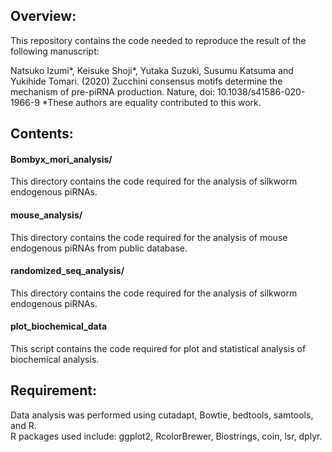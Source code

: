 ## Overview:  
This repository contains the code needed to reproduce the result of the following manuscript:  
  
Natsuko Izumi*, Keisuke Shoji*, Yutaka Suzuki, Susumu Katsuma and Yukihide Tomari. (2020) Zucchini consensus motifs determine the mechanism of pre-piRNA production.  Nature, doi: 10.1038/s41586-020-1966-9
*These authors are equality contributed to this work.
  
## Contents:  
#### Bombyx_mori_analysis/  
This directory contains the code required for the analysis of silkworm endogenous piRNAs.  
  
#### mouse_analysis/  
This directory contains the code required for the analysis of mouse endogenous piRNAs from public database.  
  
#### randomized_seq_analysis/  
This directory contains the code required for the analysis of silkworm endogenous piRNAs.  

#### plot_biochemical_data
This script contains the code required for plot and statistical analysis of biochemical analysis.

## Requirement:
Data analysis was performed using cutadapt, Bowtie, bedtools, samtools, and R.   
R packages used include: ggplot2, RcolorBrewer, Biostrings, coin, lsr, dplyr. 

